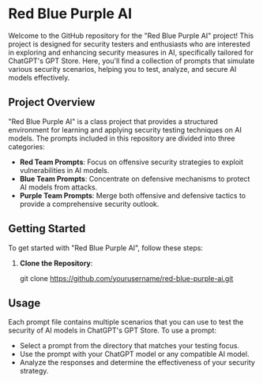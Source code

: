 # Red Blue Purple AI

Welcome to the GitHub repository for the "Red Blue Purple AI" project! This project is designed for security testers and enthusiasts who are interested in exploring and enhancing security measures in AI, specifically tailored for ChatGPT's GPT Store. Here, you'll find a collection of prompts that simulate various security scenarios, helping you to test, analyze, and secure AI models effectively.

## Project Overview

"Red Blue Purple AI" is a class project that provides a structured environment for learning and applying security testing techniques on AI models. The prompts included in this repository are divided into three categories:

- **Red Team Prompts**: Focus on offensive security strategies to exploit vulnerabilities in AI models.
- **Blue Team Prompts**: Concentrate on defensive mechanisms to protect AI models from attacks.
- **Purple Team Prompts**: Merge both offensive and defensive tactics to provide a comprehensive security outlook.

## Getting Started

To get started with "Red Blue Purple AI", follow these steps:

1. **Clone the Repository**:

   git clone https://github.com/yourusername/red-blue-purple-ai.git

## Usage

Each prompt file contains multiple scenarios that you can use to test the security of AI models in ChatGPT's GPT Store. To use a prompt:

* Select a prompt from the directory that matches your testing focus.
* Use the prompt with your ChatGPT model or any compatible AI model.
* Analyze the responses and determine the effectiveness of your security strategy.
